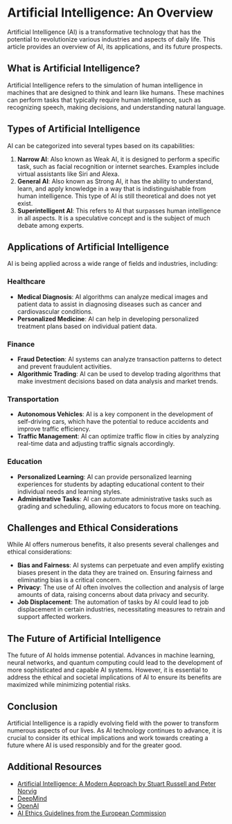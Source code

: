 # Artificial Intelligence: An Overview

Artificial Intelligence (AI) is a transformative technology that has the potential to revolutionize various industries and aspects of daily life. This article provides an overview of AI, its applications, and its future prospects.

## What is Artificial Intelligence?

Artificial Intelligence refers to the simulation of human intelligence in machines that are designed to think and learn like humans. These machines can perform tasks that typically require human intelligence, such as recognizing speech, making decisions, and understanding natural language.

## Types of Artificial Intelligence

AI can be categorized into several types based on its capabilities:

1. **Narrow AI**: Also known as Weak AI, it is designed to perform a specific task, such as facial recognition or internet searches. Examples include virtual assistants like Siri and Alexa.
2. **General AI**: Also known as Strong AI, it has the ability to understand, learn, and apply knowledge in a way that is indistinguishable from human intelligence. This type of AI is still theoretical and does not yet exist.
3. **Superintelligent AI**: This refers to AI that surpasses human intelligence in all aspects. It is a speculative concept and is the subject of much debate among experts.

## Applications of Artificial Intelligence

AI is being applied across a wide range of fields and industries, including:

### Healthcare

- **Medical Diagnosis**: AI algorithms can analyze medical images and patient data to assist in diagnosing diseases such as cancer and cardiovascular conditions.
- **Personalized Medicine**: AI can help in developing personalized treatment plans based on individual patient data.

### Finance

- **Fraud Detection**: AI systems can analyze transaction patterns to detect and prevent fraudulent activities.
- **Algorithmic Trading**: AI can be used to develop trading algorithms that make investment decisions based on data analysis and market trends.

### Transportation

- **Autonomous Vehicles**: AI is a key component in the development of self-driving cars, which have the potential to reduce accidents and improve traffic efficiency.
- **Traffic Management**: AI can optimize traffic flow in cities by analyzing real-time data and adjusting traffic signals accordingly.

### Education

- **Personalized Learning**: AI can provide personalized learning experiences for students by adapting educational content to their individual needs and learning styles.
- **Administrative Tasks**: AI can automate administrative tasks such as grading and scheduling, allowing educators to focus more on teaching.

## Challenges and Ethical Considerations

While AI offers numerous benefits, it also presents several challenges and ethical considerations:

- **Bias and Fairness**: AI systems can perpetuate and even amplify existing biases present in the data they are trained on. Ensuring fairness and eliminating bias is a critical concern.
- **Privacy**: The use of AI often involves the collection and analysis of large amounts of data, raising concerns about data privacy and security.
- **Job Displacement**: The automation of tasks by AI could lead to job displacement in certain industries, necessitating measures to retrain and support affected workers.

## The Future of Artificial Intelligence

The future of AI holds immense potential. Advances in machine learning, neural networks, and quantum computing could lead to the development of more sophisticated and capable AI systems. However, it is essential to address the ethical and societal implications of AI to ensure its benefits are maximized while minimizing potential risks.

## Conclusion

Artificial Intelligence is a rapidly evolving field with the power to transform numerous aspects of our lives. As AI technology continues to advance, it is crucial to consider its ethical implications and work towards creating a future where AI is used responsibly and for the greater good.

## Additional Resources

- [Artificial Intelligence: A Modern Approach by Stuart Russell and Peter Norvig](https://www.amazon.com/Artificial-Intelligence-Modern-Approach-3rd/dp/0136042597)
- [DeepMind](https://deepmind.com/)
- [OpenAI](https://www.openai.com/)
- [AI Ethics Guidelines from the European Commission](https://ec.europa.eu/digital-strategy/our-policies/european-approach-artificial-intelligence_en)

